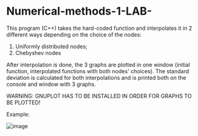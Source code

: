 # Numerical-methods-1-LAB-
This program (C++) takes the hard-coded function and interpolates it in 2 different ways depending on the choice of the nodes:

  1. Uniformly distributed nodes;
  2. Chebyshev nodes

After interpolation is done, the 3 graphs are plotted in one window (initial function, interpolated functions with both nodes' choices).
The standard deviation is calculated for both interpolations and is printed both on the console and window with 3 graphs.

WARNING: GNUPLOT HAS TO BE INSTALLED IN ORDER FOR GRAPHS TO BE PLOTTED!

  Example:

 ![image](https://user-images.githubusercontent.com/80031060/191811205-a1e32e43-f505-4d5e-8bef-1bfe994dae26.png)


